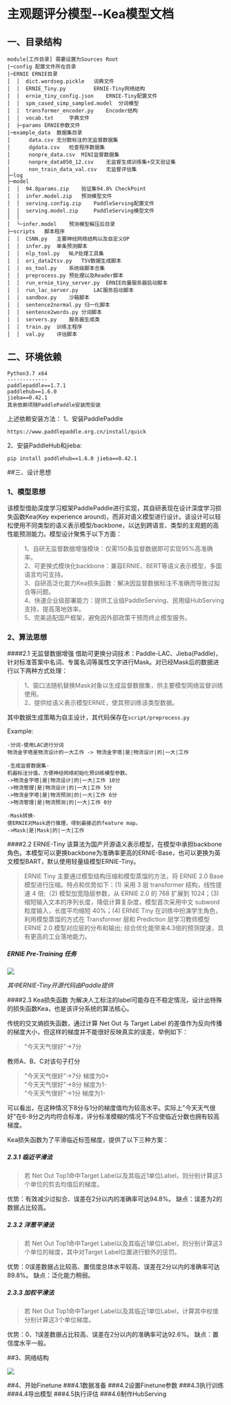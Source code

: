 # 主观题评分模型--Kea模型文档

## 一、目录结构
```
module[工作目录] 需要设置为Sources Root
|─config 配置文件所在目录
|─ERNIE ERNIE目录
│  │  dict.wordseg.pickle   词典文件
│  │  ERNIE_Tiny.py         ERNIE-Tiny网络结构
│  │  ernie_tiny_config.json    ERNIE-Tiny配置文件
│  │  spm_cased_simp_sampled.model  分词模型
│  │  transformer_encoder.py    Encoder结构
│  │  vocab.txt     字典文件
│  ├─params ERNIE参数文件
|─example_data  数据集目录
│      data.csv 无分数标注的无监督数据集
│      dgdata.csv   检查程序数据集
│      nonpre_data.csv  MINI监督数据集
│      nonpre_data850_12.csv    无监督生成训练集+交叉验证集
│      non_train_data_val.csv   无监督评估集
├─log
├─model
│  │  94.8params.zip    验证集94.8% CheckPoint
│  │  infer.model.zip   预测模型文件
│  │  serving.config.zip    PaddleServing配置文件
│  │  serving.model.zip     PaddleServing模型文件
│  │
│  └─infer.model    预测模型解压后目录
├─scripts   脚本程序
│  │  CSNN.py   主要神经网络结构以及自定义OP
│  │  infer.py  单条预测脚本
│  │  nlp_tool.py   NLP处理工具集
│  │  ori_data2tsv.py   TSV数据生成脚本
│  │  os_tool.py    系统级脚本合集
│  │  preprocess.py 预处理以及Reader脚本
│  │  run_ernie_tiny_server.py  ERNIE向量服务器启动脚本
│  │  run_lac_server.py     LAC服务启动脚本
│  │  sandbox.py    沙箱脚本
│  │  sentence2normal.py 归一化脚本
│  │  sentence2words.py 分词脚本
│  │  servers.py    服务器生成类
│  │  train.py  训练主程序
│  │  val.py    评估脚本
```
## 二、环境依赖
```
Python3.7 x64
-------------
paddlepaddle==1.7.1
paddlehub==1.6.0
jieba==0.42.1
其余依赖项随PaddlePaddle安装而安装
```
上述依赖安装方法：
1、安装PaddlePaddle

`https://www.paddlepaddle.org.cn/install/quick`

2、安装PaddleHub和jieba:

`pip install paddlehub==1.6.0 jieba==0.42.1`

##三、设计思想

### 1、模型思想

该模型借助深度学习框架PaddlePaddle进行实现，其自研表现在设计深度学习损失函数Kea(Key experience around)，而非对语义模型进行设计。该设计可以轻松使用不同类型的语义表示模型/backbone，以达到跨语言、类型的主观题的高性能预测能力。模型设计聚焦于以下方面：

>1、自研无监督数据增强模块：仅需150条监督数据即可实现95%高准确率。  
>2、可更换式模块化backbone：兼容ERNIE、BERT等语义表示模型，多国语言均可支持。  
>3、自研高泛化能力Kea损失函数：解决因监督数据标注不准确而导致过拟合等问题。  
>4、快速企业级部署能力：提供工业级PaddleServing、民用级HubServing支持，提高落地效率。  
>5、完美适配国产框架，避免因外部政策干预而终止模型服务。

### 2、算法思想

####2.1 无监督数据增强
借助可更换分词技术：Paddle-LAC、Jieba(Paddle)，针对标准答案中名词、专属名词等属性文字进行Mask。对已经Mask后的数据进行以下两种方式处理：
>1、窗口法随机替换Mask对象以生成监督数据集，供主要模型网络监督训练使用。  
>2、提供给语义表示模型ERNIE，使其预训练该类型数据。

其中数据生成策略为自主设计，其代码保存在`script/preprocess.py`

Example:
```
-分词-使用LAC进行分词
物流金字塔是物流设计的一大工作 -> 物流金字塔|是|物流设计|的|一大|工作

-生成监督数据集-
机器标注分值，方便神经网络初始化预训练模型参数。
->物流金字塔|是|物流设计|的|一大|工作 10分
->物流管理|是|物流设计|的|一大|工作 5分
->物流金字塔|是|物流预测|的|一大|工作 6分
->物流管理|是|物流预测|的|一大|工作 0分

-Mask转换-
使ERNIE对Mask进行推理，得到最接近的feature map。
->Mask|是|Mask|的|一大|工作

```
####2.2 ERNIE-Tiny
该算法为国产开源语义表示模型，在模型中承担backbone角色。本模型可以更换backbone为准确率更高的ERNIE-Base，也可以更换为英文模型BART，默认使用轻量级模型ERNIE-Tiny。

>ERNIE Tiny 主要通过模型结构压缩和模型蒸馏的方法，将 ERNIE 2.0 Base 模型进行压缩。特点和优势如下：(1) 采用 3 层 transformer 结构，线性提速 4 倍;（2) 模型加宽隐层参数，从 ERNIE 2.0 的 768 扩展到 1024；(3) 缩短输入文本的序列长度，降低计算复杂度，模型首次采用中文 subword 粒度输入，长度平均缩短 40%；(4) ERNIE Tiny 在训练中扮演学生角色，利用模型蒸馏的方式在 Transformer 层和 Prediction 层学习教师模型 ERNIE 2.0 模型对应层的分布和输出; 综合优化能带来4.3倍的预测提速，具有更高的工业落地能力。

##### ERNIE Pre-Training 任务
![](https://raw.githubusercontent.com/PaddlePaddle/ERNIE/develop/.metas/ernie2.0_model.png)  

_其中ERNIE-Tiny开源代码由Paddle提供_

####2.3 Kea损失函数
为解决人工标注的label可能存在不稳定情况，设计出特殊的损失函数Kea，也是该评分系统的算法核心。

传统的交叉熵损失函数，通过计算 Net Out 与 Target Label 的差值作为反向传播的梯度大小，但这样的梯度并不能很好反映真实的误差，举例如下：
>"今天天气很好"->7分  

教师A、B、C对该句子打分

>"今天天气很好"->7分  梯度为0+  
>"今天天气很好"->8分  梯度为1-  
>"今天天气很好"->1分  梯度为1-  

可以看出，在这种情况下8分与1分的梯度值均为较高水平。实际上"今天天气很好"在6-8分之内均符合标准，评分标准模糊的情况下不应使临近分数也拥有较高梯度。

Kea损失函数为了平滑临近标签梯度，提供了以下三种方案：

##### 2.3.1 临近平滑法
>若 Net Out Top1命中Target Label以及其临近1单位Label，则分别计算这3个单位的剪去均值后的梯度。

优势：有效减少过拟合、误差在2分以内的准确率可达94.8%。
缺点：误差为2的数据占比较高。

##### 2.3.2 洋葱平滑法
>若 Net Out Top1命中Target Label以及其临近1单位Label，则分别计算这3个单位的梯度，其中对Target Label位置进行额外的惩罚。  

优势：0误差数据占比较高、置信度总体水平较高、误差在2分以内的准确率可达89.8%。
缺点：泛化能力稍弱。

##### 2.3.3 加权平滑法
>若 Net Out Top1命中Target Label以及其临近1单位Label，计算其中权值分别计算这3个单位梯度。  

优势：0、1误差数据占比较高、误差在2分以内的准确率可达92.6%。
缺点：置信度水平一般。

##3、网络结构

![](https://github.com/GitHuplus/666666/blob/master/doc-all/%E7%BD%91%E7%BB%9C%E7%BB%93%E6%9E%84%E5%9B%BE.png)

##4、开始Finetune
###4.1数据准备
###4.2设置Finetune参数
###4.3执行训练
###4.4导出模型
###4.5执行评估
###4.6制作HubServing